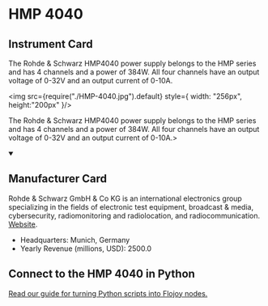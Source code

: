 
# HMP 4040

## Instrument Card

<div className="flex">

<div>

The Rohde & Schwarz HMP4040 power supply belongs to the HMP series and has 4 channels and a power of 384W. All four channels have an output voltage of 0-32V and an output current of 0-10A.

</div>

<img src={require("./HMP-4040.jpg").default} style={ width: "256px", height:"200px" }/>

</div>

The Rohde & Schwarz HMP4040 power supply belongs to the HMP series and has 4 channels and a power of 384W. All four channels have an output voltage of 0-32V and an output current of 0-10A.>

<details open>
<summary><h2>Manufacturer Card</h2></summary>

Rohde & Schwarz GmbH & Co KG is an international electronics group specializing in the fields of electronic test equipment, broadcast & media, cybersecurity, radiomonitoring and radiolocation, and radiocommunication. <a href="https://www.rohde-schwarz.com/ca/home_48230.html">Website</a>.

<ul>
  <li>Headquarters: Munich, Germany</li>
  <li>Yearly Revenue (millions, USD): 2500.0</li>
</ul>
</details>

## Connect to the HMP 4040 in Python

[Read our guide for turning Python scripts into Flojoy nodes.](https://docs.flojoy.ai/custom-nodes/creating-custom-node/)


